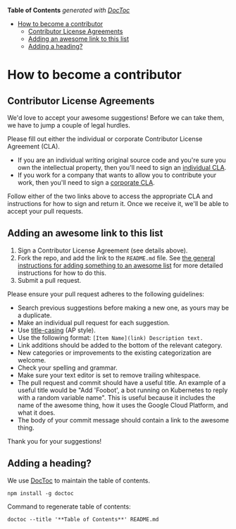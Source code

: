 <!-- START doctoc generated TOC please keep comment here to allow auto update -->
<!-- DON'T EDIT THIS SECTION, INSTEAD RE-RUN doctoc TO UPDATE -->
**Table of Contents**  *generated with [DocToc](https://github.com/thlorenz/doctoc)*

- [How to become a contributor](#how-to-become-a-contributor)
  - [Contributor License Agreements](#contributor-license-agreements)
  - [Adding an awesome link to this list](#adding-an-awesome-link-to-this-list)
  - [Adding a heading?](#adding-a-heading)

<!-- END doctoc generated TOC please keep comment here to allow auto update -->

# How to become a contributor

## Contributor License Agreements

We'd love to accept your awesome suggestions! Before we can take them, we have
to jump a couple of legal hurdles.

Please fill out either the individual or corporate Contributor License Agreement
(CLA).

  * If you are an individual writing original source code and you're sure you
    own the intellectual property, then you'll need to sign an [individual
    CLA](https://developers.google.com/open-source/cla/individual).
  * If you work for a company that wants to allow you to contribute your work,
    then you'll need to sign a [corporate
    CLA](https://developers.google.com/open-source/cla/corporate).

Follow either of the two links above to access the appropriate CLA and
instructions for how to sign and return it. Once we receive it, we'll be able to
accept your pull requests.


## Adding an awesome link to this list

1. Sign a Contributor License Agreement (see details above).
1. Fork the repo, and add the link to the `README.md` file. See [the general
   instructions for adding something to an awesome
   list](https://github.com/sindresorhus/awesome/blob/master/contributing.md#adding-something-to-an-awesome-list)
   for more detailed instructions for how to do this.
1. Submit a pull request.

Please ensure your pull request adheres to the following guidelines:

- Search previous suggestions before making a new one, as yours may be a
  duplicate.
- Make an individual pull request for each suggestion.
- Use [title-casing](http://titlecapitalization.com) (AP style).
- Use the following format: `[Item Name](link) Description text.`
- Link additions should be added to the bottom of the relevant category.
- New categories or improvements to the existing categorization are welcome.
- Check your spelling and grammar.
- Make sure your text editor is set to remove trailing whitespace.
- The pull request and commit should have a useful title. An example of a
  useful title would be "Add 'Foobot', a bot running on Kubernetes to reply
  with a random variable name". This is useful because it includes the name of
  the awesome thing, how it uses the Google Cloud Platform, and what it does.
- The body of your commit message should contain a link to the awesome thing.

Thank you for your suggestions!


## Adding a heading?

We use [DocToc](https://github.com/thlorenz/doctoc) to maintain the table of
contents.

    npm install -g doctoc

Command to regenerate table of contents:

    doctoc --title '**Table of Contents**' README.md
